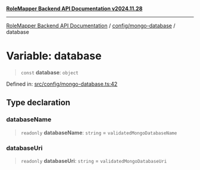 [**RoleMapper Backend API Documentation v2024.11.28**](../../../README.md)

***

[RoleMapper Backend API Documentation](../../../modules.md) / [config/mongo-database](../README.md) / database

# Variable: database

> `const` **database**: `object`

Defined in: [src/config/mongo-database.ts:42](https://github.com/FlowCraft-AG/RoleMapper/blob/dfa0426eb5b55e53274c22382030e399befc29aa/backend/src/config/mongo-database.ts#L42)

## Type declaration

### databaseName

> `readonly` **databaseName**: `string` = `validatedMongoDatabaseName`

### databaseUri

> `readonly` **databaseUri**: `string` = `validatedMongoDatabaseUri`
